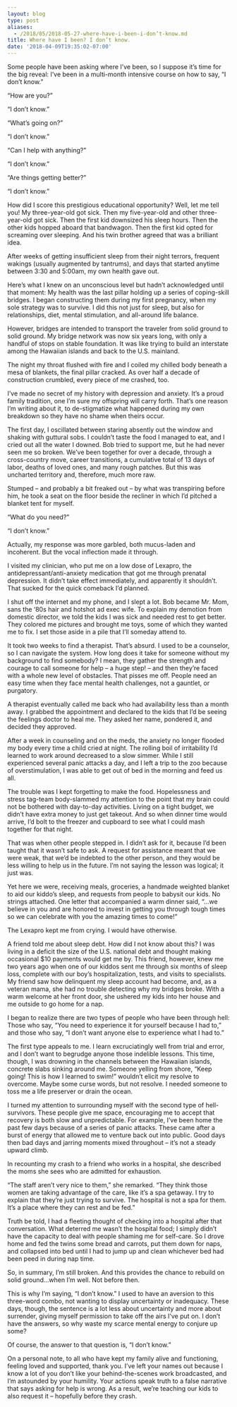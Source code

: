 ```yaml
---
layout: blog
type: post
aliases:
  - /2018/05/2018-05-27-where-have-i-been-i-don’t-know.md
title: Where have I been? I don’t know.
date: '2018-04-09T19:35:02-07:00'
---
```

Some people have been asking where I’ve been, so I suppose it’s time for the big reveal: I’ve been in a multi-month intensive course on how to say, “I don’t know.”



“How are you?”

“I don’t know.”



“What’s going on?”

“I don’t know.”



“Can I help with anything?”

“I don’t know.”



“Are things getting better?”

“I don’t know.”



How did I score this prestigious educational opportunity? Well, let me tell you! My three-year-old got sick. Then my five-year-old and other three-year-old got sick. Then the first kid downsized his sleep hours. Then the other kids hopped aboard that bandwagon. Then the first kid opted for screaming over sleeping. And his twin brother agreed that was a brilliant idea.



After weeks of getting insufficient sleep from their night terrors, frequent wakings (usually augmented by tantrums), and days that started anytime between 3:30 and 5:00am, my own health gave out.



Here’s what I knew on an unconscious level but hadn’t acknowledged until that moment: My health was the last pillar holding up a series of coping-skill bridges. I began constructing them during my first pregnancy, when my sole strategy was to survive. I did this not just for sleep, but also for relationships, diet, mental stimulation, and all-around life balance.



However, bridges are intended to transport the traveler from solid ground to solid ground. My bridge network was now six years long, with only a handful of stops on stable foundation. It was like trying to build an interstate among the Hawaiian islands and back to the U.S. mainland.



The night my throat flushed with fire and I coiled my chilled body beneath a mesa of blankets, the final pillar cracked. As over half a decade of construction crumbled, every piece of me crashed, too.



I’ve made no secret of my history with depression and anxiety. It’s a proud family tradition, one I’m sure my offspring will carry forth. That’s one reason I’m writing about it, to de-stigmatize what happened during my own breakdown so they have no shame when theirs occur.



The first day, I oscillated between staring absently out the window and shaking with guttural sobs. I couldn’t taste the food I managed to eat, and I cried out all the water I downed. Bob tried to support me, but he had never seen me so broken. We’ve been together for over a decade, through a cross-country move, career transitions, a cumulative total of 13 days of labor, deaths of loved ones, and many rough patches. But this was uncharted territory and, therefore, much more raw.



Stumped – and probably a bit freaked out – by what was transpiring before him, he took a seat on the floor beside the recliner in which I’d pitched a blanket tent for myself.



“What do you need?”

“I don’t know.”



Actually, my response was more garbled, both mucus-laden and incoherent. But the vocal inflection made it through.



I visited my clinician, who put me on a low dose of Lexapro, the antidepressant/anti-anxiety medication that got me through prenatal depression. It didn’t take effect immediately, and apparently it shouldn’t. That sucked for the quick comeback I’d planned.



I shut off the internet and my phone, and I slept a lot. Bob became Mr. Mom, sans the ‘80s hair and hotshot ad exec wife. To explain my demotion from domestic director, we told the kids I was sick and needed rest to get better. They colored me pictures and brought me toys, some of which they wanted me to fix. I set those aside in a pile that I’ll someday attend to.



It took two weeks to find a therapist. That’s absurd. I used to be a counselor, so I can navigate the system. How long does it take for someone without my background to find somebody? I mean, they gather the strength and courage to call someone for help – a huge step! – and then they’re faced with a whole new level of obstacles. That pisses me off. People need an easy time when they face mental health challenges, not a gauntlet, or purgatory.



A therapist eventually called me back who had availability less than a month away. I grabbed the appointment and declared to the kids that I’d be seeing the feelings doctor to heal me. They asked her name, pondered it, and decided they approved.



After a week in counseling and on the meds, the anxiety no longer flooded my body every time a child cried at night. The rolling boil of irritability I’d learned to work around decreased to a slow simmer. While I still experienced several panic attacks a day, and I left a trip to the zoo because of overstimulation, I was able to get out of bed in the morning and feed us all.



The trouble was I kept forgetting to make the food. Hopelessness and stress tag-team body-slammed my attention to the point that my brain could not be bothered with day-to-day activities. Living on a tight budget, we didn’t have extra money to just get takeout. And so when dinner time would arrive, I’d bolt to the freezer and cupboard to see what I could mash together for that night.



That was when other people stepped in. I didn’t ask for it, because I’d been taught that it wasn’t safe to ask. A request for assistance meant that we were weak, that we’d be indebted to the other person, and they would be less willing to help us in the future. I’m not saying the lesson was logical; it just was.



Yet here we were, receiving meals, groceries, a handmade weighted blanket to aid our kiddo’s sleep, and requests from people to babysit our kids. No strings attached. One letter that accompanied a warm dinner said, “…we believe in you and are honored to invest in getting you through tough times so we can celebrate with you the amazing times to come!”



The Lexapro kept me from crying. I would have otherwise.



A friend told me about sleep debt. How did I not know about this? I was living in a deficit the size of the U.S. national debt and thought making occasional $10 payments would get me by. This friend, however, knew me two years ago when one of our kiddos sent me through six months of sleep loss, complete with our boy’s hospitalization, tests, and visits to specialists. My friend saw how delinquent my sleep account had become, and, as a veteran mama, she had no trouble detecting why my bridges broke. With a warm welcome at her front door, she ushered my kids into her house and me outside to go home for a nap.



I began to realize there are two types of people who have been through hell: Those who say, “You need to experience it for yourself because I had to,” and those who say, “I don’t want anyone else to experience what I had to.”



The first type appeals to me. I learn excruciatingly well from trial and error, and I don’t want to begrudge anyone those indelible lessons. This time, though, I was drowning in the channels between the Hawaiian islands, concrete slabs sinking around me. Someone yelling from shore, “Keep going! This is how I learned to swim!” wouldn’t elicit my resolve to overcome. Maybe some curse words, but not resolve. I needed someone to toss me a life preserver or drain the ocean.



I turned my attention to surrounding myself with the second type of hell-survivors. These people give me space, encouraging me to accept that recovery is both slow and unpredictable. For example, I’ve been home the past few days because of a series of panic attacks. These came after a burst of energy that allowed me to venture back out into public. Good days then bad days and jarring moments mixed throughout – it’s not a steady upward climb.



In recounting my crash to a friend who works in a hospital, she described the moms she sees who are admitted for exhaustion.



“The staff aren’t very nice to them,” she remarked. “They think those women are taking advantage of the care, like it’s a spa getaway. I try to explain that they’re just trying to survive. The hospital is not a spa for them. It’s a place where they can rest and be fed.”



Truth be told, I had a fleeting thought of checking into a hospital after that conversation. What deterred me wasn’t the hospital food; I simply didn’t have the capacity to deal with people shaming me for self-care. So I drove home and fed the twins some bread and carrots, put them down for naps, and collapsed into bed until I had to jump up and clean whichever bed had been peed in during nap time.



So, in summary, I’m still broken. And this provides the chance to rebuild on solid ground…when I’m well. Not before then.



This is why I’m saying, “I don’t know.” I used to have an aversion to this three-word combo, not wanting to display uncertainty or inadequacy. These days, though, the sentence is a lot less about uncertainty and more about surrender, giving myself permission to take off the airs I’ve put on. I don’t have the answers, so why waste my scarce mental energy to conjure up some?



Of course, the answer to that question is, “I don’t know.”



On a personal note, to all who have kept my family alive and functioning, feeling loved and supported, thank you. I’ve left your names out because I know a lot of you don’t like your behind-the-scenes work broadcasted, and I’m astounded by your humility. Your actions speak truth to a false narrative that says asking for help is wrong. As a result, we’re teaching our kids to also request it – hopefully before they crash.
